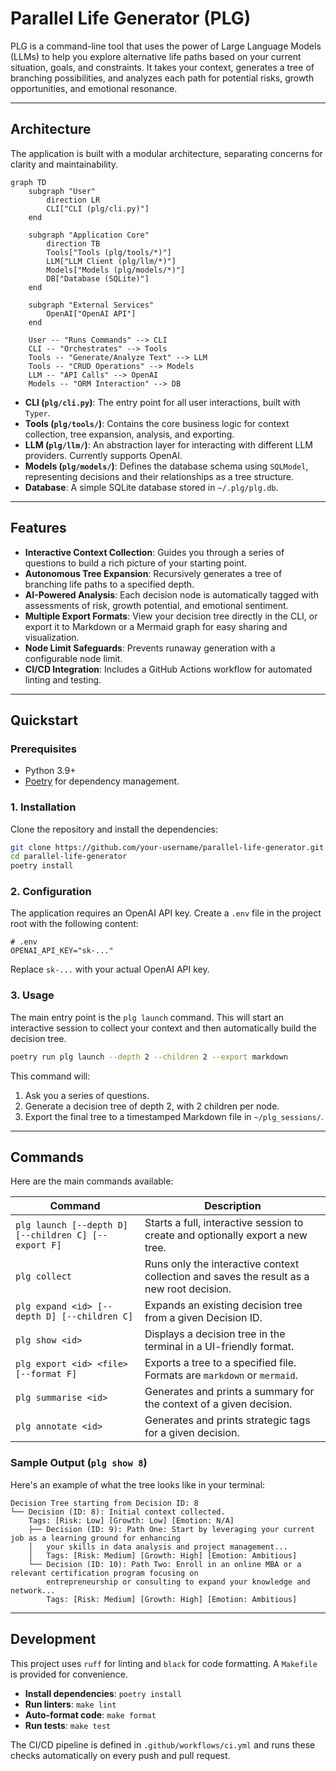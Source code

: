# Parallel Life Generator (PLG)

PLG is a command-line tool that uses the power of Large Language Models (LLMs) to help you explore alternative life paths based on your current situation, goals, and constraints. It takes your context, generates a tree of branching possibilities, and analyzes each path for potential risks, growth opportunities, and emotional resonance.

---

## Architecture

The application is built with a modular architecture, separating concerns for clarity and maintainability.

```mermaid
graph TD
    subgraph "User"
        direction LR
        CLI["CLI (plg/cli.py)"]
    end

    subgraph "Application Core"
        direction TB
        Tools["Tools (plg/tools/*)"]
        LLM["LLM Client (plg/llm/*)"]
        Models["Models (plg/models/*)"]
        DB["Database (SQLite)"]
    end

    subgraph "External Services"
        OpenAI["OpenAI API"]
    end

    User -- "Runs Commands" --> CLI
    CLI -- "Orchestrates" --> Tools
    Tools -- "Generate/Analyze Text" --> LLM
    Tools -- "CRUD Operations" --> Models
    LLM -- "API Calls" --> OpenAI
    Models -- "ORM Interaction" --> DB
```

-   **CLI (`plg/cli.py`)**: The entry point for all user interactions, built with `Typer`.
-   **Tools (`plg/tools/`)**: Contains the core business logic for context collection, tree expansion, analysis, and exporting.
-   **LLM (`plg/llm/`)**: An abstraction layer for interacting with different LLM providers. Currently supports OpenAI.
-   **Models (`plg/models/`)**: Defines the database schema using `SQLModel`, representing decisions and their relationships as a tree structure.
-   **Database**: A simple SQLite database stored in `~/.plg/plg.db`.

---

## Features

-   **Interactive Context Collection**: Guides you through a series of questions to build a rich picture of your starting point.
-   **Autonomous Tree Expansion**: Recursively generates a tree of branching life paths to a specified depth.
-   **AI-Powered Analysis**: Each decision node is automatically tagged with assessments of risk, growth potential, and emotional sentiment.
-   **Multiple Export Formats**: View your decision tree directly in the CLI, or export it to Markdown or a Mermaid graph for easy sharing and visualization.
-   **Node Limit Safeguards**: Prevents runaway generation with a configurable node limit.
-   **CI/CD Integration**: Includes a GitHub Actions workflow for automated linting and testing.

---

## Quickstart

### Prerequisites

-   Python 3.9+
-   [Poetry](https://python-poetry.org/docs/#installation) for dependency management.

### 1. Installation

Clone the repository and install the dependencies:

```bash
git clone https://github.com/your-username/parallel-life-generator.git
cd parallel-life-generator
poetry install
```

### 2. Configuration

The application requires an OpenAI API key. Create a `.env` file in the project root with the following content:

```
# .env
OPENAI_API_KEY="sk-..."
```
Replace `sk-...` with your actual OpenAI API key.

### 3. Usage

The main entry point is the `plg launch` command. This will start an interactive session to collect your context and then automatically build the decision tree.

```bash
poetry run plg launch --depth 2 --children 2 --export markdown
```

This command will:
1.  Ask you a series of questions.
2.  Generate a decision tree of depth 2, with 2 children per node.
3.  Export the final tree to a timestamped Markdown file in `~/plg_sessions/`.

---

## Commands

Here are the main commands available:

| Command                                               | Description                                                                                                   |
| ----------------------------------------------------- | ------------------------------------------------------------------------------------------------------------- |
| `plg launch [--depth D] [--children C] [--export F]` | Starts a full, interactive session to create and optionally export a new tree.                                  |
| `plg collect`                                         | Runs only the interactive context collection and saves the result as a new root decision.                     |
| `plg expand <id> [--depth D] [--children C]`          | Expands an existing decision tree from a given Decision ID.                                                   |
| `plg show <id>`                                       | Displays a decision tree in the terminal in a UI-friendly format.                                             |
| `plg export <id> <file> [--format F]`                 | Exports a tree to a specified file. Formats are `markdown` or `mermaid`.                                        |
| `plg summarise <id>`                                  | Generates and prints a summary for the context of a given decision.                                           |
| `plg annotate <id>`                                   | Generates and prints strategic tags for a given decision.                                                     |

### Sample Output (`plg show 8`)

Here's an example of what the tree looks like in your terminal:

```
Decision Tree starting from Decision ID: 8
└── Decision (ID: 8): Initial context collected.
    Tags: [Risk: Low] [Growth: Low] [Emotion: N/A]
    ├── Decision (ID: 9): Path One: Start by leveraging your current job as a learning ground for enhancing 
    │   your skills in data analysis and project management...
    │   Tags: [Risk: Medium] [Growth: High] [Emotion: Ambitious]
    └── Decision (ID: 10): Path Two: Enroll in an online MBA or a relevant certification program focusing on
        entrepreneurship or consulting to expand your knowledge and network...
        Tags: [Risk: Medium] [Growth: High] [Emotion: Ambitious]
```

---

## Development

This project uses `ruff` for linting and `black` for code formatting. A `Makefile` is provided for convenience.

-   **Install dependencies**: `poetry install`
-   **Run linters**: `make lint`
-   **Auto-format code**: `make format`
-   **Run tests**: `make test`

The CI/CD pipeline is defined in `.github/workflows/ci.yml` and runs these checks automatically on every push and pull request.
